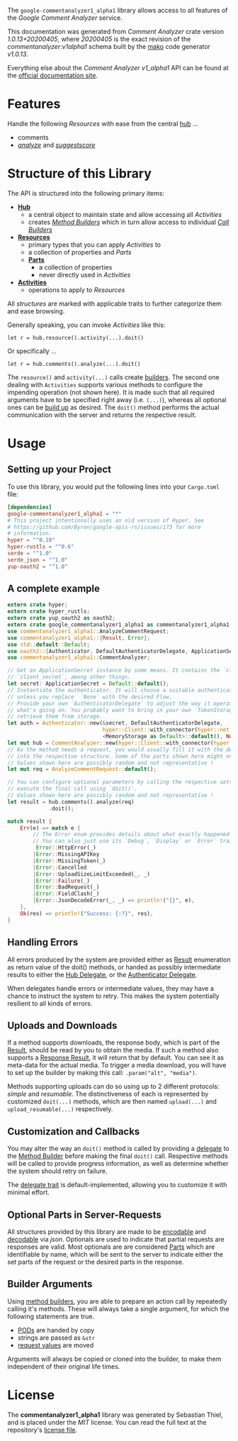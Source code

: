 <!---
DO NOT EDIT !
This file was generated automatically from 'src/mako/api/README.md.mako'
DO NOT EDIT !
-->
The `google-commentanalyzer1_alpha1` library allows access to all features of the *Google Comment Analyzer* service.

This documentation was generated from *Comment Analyzer* crate version *1.0.13+20200405*, where *20200405* is the exact revision of the *commentanalyzer:v1alpha1* schema built by the [mako](http://www.makotemplates.org/) code generator *v1.0.13*.

Everything else about the *Comment Analyzer* *v1_alpha1* API can be found at the
[official documentation site](https://github.com/conversationai/perspectiveapi/blob/master/README.md).
# Features

Handle the following *Resources* with ease from the central [hub](https://docs.rs/google-commentanalyzer1_alpha1/1.0.13+20200405/google_commentanalyzer1_alpha1/struct.CommentAnalyzer.html) ... 

* comments
 * [*analyze*](https://docs.rs/google-commentanalyzer1_alpha1/1.0.13+20200405/google_commentanalyzer1_alpha1/struct.CommentAnalyzeCall.html) and [*suggestscore*](https://docs.rs/google-commentanalyzer1_alpha1/1.0.13+20200405/google_commentanalyzer1_alpha1/struct.CommentSuggestscoreCall.html)




# Structure of this Library

The API is structured into the following primary items:

* **[Hub](https://docs.rs/google-commentanalyzer1_alpha1/1.0.13+20200405/google_commentanalyzer1_alpha1/struct.CommentAnalyzer.html)**
    * a central object to maintain state and allow accessing all *Activities*
    * creates [*Method Builders*](https://docs.rs/google-commentanalyzer1_alpha1/1.0.13+20200405/google_commentanalyzer1_alpha1/trait.MethodsBuilder.html) which in turn
      allow access to individual [*Call Builders*](https://docs.rs/google-commentanalyzer1_alpha1/1.0.13+20200405/google_commentanalyzer1_alpha1/trait.CallBuilder.html)
* **[Resources](https://docs.rs/google-commentanalyzer1_alpha1/1.0.13+20200405/google_commentanalyzer1_alpha1/trait.Resource.html)**
    * primary types that you can apply *Activities* to
    * a collection of properties and *Parts*
    * **[Parts](https://docs.rs/google-commentanalyzer1_alpha1/1.0.13+20200405/google_commentanalyzer1_alpha1/trait.Part.html)**
        * a collection of properties
        * never directly used in *Activities*
* **[Activities](https://docs.rs/google-commentanalyzer1_alpha1/1.0.13+20200405/google_commentanalyzer1_alpha1/trait.CallBuilder.html)**
    * operations to apply to *Resources*

All *structures* are marked with applicable traits to further categorize them and ease browsing.

Generally speaking, you can invoke *Activities* like this:

```Rust,ignore
let r = hub.resource().activity(...).doit()
```

Or specifically ...

```ignore
let r = hub.comments().analyze(...).doit()
```

The `resource()` and `activity(...)` calls create [builders][builder-pattern]. The second one dealing with `Activities` 
supports various methods to configure the impending operation (not shown here). It is made such that all required arguments have to be 
specified right away (i.e. `(...)`), whereas all optional ones can be [build up][builder-pattern] as desired.
The `doit()` method performs the actual communication with the server and returns the respective result.

# Usage

## Setting up your Project

To use this library, you would put the following lines into your `Cargo.toml` file:

```toml
[dependencies]
google-commentanalyzer1_alpha1 = "*"
# This project intentionally uses an old version of Hyper. See
# https://github.com/Byron/google-apis-rs/issues/173 for more
# information.
hyper = "^0.10"
hyper-rustls = "^0.6"
serde = "^1.0"
serde_json = "^1.0"
yup-oauth2 = "^1.0"
```

## A complete example

```Rust
extern crate hyper;
extern crate hyper_rustls;
extern crate yup_oauth2 as oauth2;
extern crate google_commentanalyzer1_alpha1 as commentanalyzer1_alpha1;
use commentanalyzer1_alpha1::AnalyzeCommentRequest;
use commentanalyzer1_alpha1::{Result, Error};
use std::default::Default;
use oauth2::{Authenticator, DefaultAuthenticatorDelegate, ApplicationSecret, MemoryStorage};
use commentanalyzer1_alpha1::CommentAnalyzer;

// Get an ApplicationSecret instance by some means. It contains the `client_id` and 
// `client_secret`, among other things.
let secret: ApplicationSecret = Default::default();
// Instantiate the authenticator. It will choose a suitable authentication flow for you, 
// unless you replace  `None` with the desired Flow.
// Provide your own `AuthenticatorDelegate` to adjust the way it operates and get feedback about 
// what's going on. You probably want to bring in your own `TokenStorage` to persist tokens and
// retrieve them from storage.
let auth = Authenticator::new(&secret, DefaultAuthenticatorDelegate,
                              hyper::Client::with_connector(hyper::net::HttpsConnector::new(hyper_rustls::TlsClient::new())),
                              <MemoryStorage as Default>::default(), None);
let mut hub = CommentAnalyzer::new(hyper::Client::with_connector(hyper::net::HttpsConnector::new(hyper_rustls::TlsClient::new())), auth);
// As the method needs a request, you would usually fill it with the desired information
// into the respective structure. Some of the parts shown here might not be applicable !
// Values shown here are possibly random and not representative !
let mut req = AnalyzeCommentRequest::default();

// You can configure optional parameters by calling the respective setters at will, and
// execute the final call using `doit()`.
// Values shown here are possibly random and not representative !
let result = hub.comments().analyze(req)
             .doit();

match result {
    Err(e) => match e {
        // The Error enum provides details about what exactly happened.
        // You can also just use its `Debug`, `Display` or `Error` traits
         Error::HttpError(_)
        |Error::MissingAPIKey
        |Error::MissingToken(_)
        |Error::Cancelled
        |Error::UploadSizeLimitExceeded(_, _)
        |Error::Failure(_)
        |Error::BadRequest(_)
        |Error::FieldClash(_)
        |Error::JsonDecodeError(_, _) => println!("{}", e),
    },
    Ok(res) => println!("Success: {:?}", res),
}

```
## Handling Errors

All errors produced by the system are provided either as [Result](https://docs.rs/google-commentanalyzer1_alpha1/1.0.13+20200405/google_commentanalyzer1_alpha1/enum.Result.html) enumeration as return value of 
the doit() methods, or handed as possibly intermediate results to either the 
[Hub Delegate](https://docs.rs/google-commentanalyzer1_alpha1/1.0.13+20200405/google_commentanalyzer1_alpha1/trait.Delegate.html), or the [Authenticator Delegate](https://docs.rs/yup-oauth2/*/yup_oauth2/trait.AuthenticatorDelegate.html).

When delegates handle errors or intermediate values, they may have a chance to instruct the system to retry. This 
makes the system potentially resilient to all kinds of errors.

## Uploads and Downloads
If a method supports downloads, the response body, which is part of the [Result](https://docs.rs/google-commentanalyzer1_alpha1/1.0.13+20200405/google_commentanalyzer1_alpha1/enum.Result.html), should be
read by you to obtain the media.
If such a method also supports a [Response Result](https://docs.rs/google-commentanalyzer1_alpha1/1.0.13+20200405/google_commentanalyzer1_alpha1/trait.ResponseResult.html), it will return that by default.
You can see it as meta-data for the actual media. To trigger a media download, you will have to set up the builder by making
this call: `.param("alt", "media")`.

Methods supporting uploads can do so using up to 2 different protocols: 
*simple* and *resumable*. The distinctiveness of each is represented by customized 
`doit(...)` methods, which are then named `upload(...)` and `upload_resumable(...)` respectively.

## Customization and Callbacks

You may alter the way an `doit()` method is called by providing a [delegate](https://docs.rs/google-commentanalyzer1_alpha1/1.0.13+20200405/google_commentanalyzer1_alpha1/trait.Delegate.html) to the 
[Method Builder](https://docs.rs/google-commentanalyzer1_alpha1/1.0.13+20200405/google_commentanalyzer1_alpha1/trait.CallBuilder.html) before making the final `doit()` call. 
Respective methods will be called to provide progress information, as well as determine whether the system should 
retry on failure.

The [delegate trait](https://docs.rs/google-commentanalyzer1_alpha1/1.0.13+20200405/google_commentanalyzer1_alpha1/trait.Delegate.html) is default-implemented, allowing you to customize it with minimal effort.

## Optional Parts in Server-Requests

All structures provided by this library are made to be [encodable](https://docs.rs/google-commentanalyzer1_alpha1/1.0.13+20200405/google_commentanalyzer1_alpha1/trait.RequestValue.html) and 
[decodable](https://docs.rs/google-commentanalyzer1_alpha1/1.0.13+20200405/google_commentanalyzer1_alpha1/trait.ResponseResult.html) via *json*. Optionals are used to indicate that partial requests are responses 
are valid.
Most optionals are are considered [Parts](https://docs.rs/google-commentanalyzer1_alpha1/1.0.13+20200405/google_commentanalyzer1_alpha1/trait.Part.html) which are identifiable by name, which will be sent to 
the server to indicate either the set parts of the request or the desired parts in the response.

## Builder Arguments

Using [method builders](https://docs.rs/google-commentanalyzer1_alpha1/1.0.13+20200405/google_commentanalyzer1_alpha1/trait.CallBuilder.html), you are able to prepare an action call by repeatedly calling it's methods.
These will always take a single argument, for which the following statements are true.

* [PODs][wiki-pod] are handed by copy
* strings are passed as `&str`
* [request values](https://docs.rs/google-commentanalyzer1_alpha1/1.0.13+20200405/google_commentanalyzer1_alpha1/trait.RequestValue.html) are moved

Arguments will always be copied or cloned into the builder, to make them independent of their original life times.

[wiki-pod]: http://en.wikipedia.org/wiki/Plain_old_data_structure
[builder-pattern]: http://en.wikipedia.org/wiki/Builder_pattern
[google-go-api]: https://github.com/google/google-api-go-client

# License
The **commentanalyzer1_alpha1** library was generated by Sebastian Thiel, and is placed 
under the *MIT* license.
You can read the full text at the repository's [license file][repo-license].

[repo-license]: https://github.com/Byron/google-apis-rsblob/master/LICENSE.md
